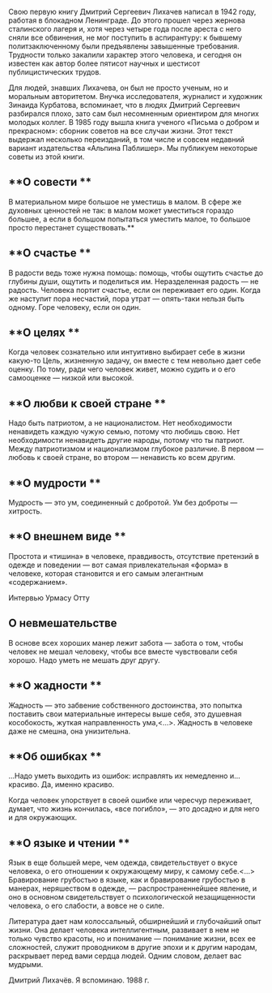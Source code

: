 Свою первую книгу Дмитрий Сергеевич Лихачев написал в 1942 году, работая в блокадном Ленинграде. До этого прошел через жернова сталинского лагеря и, хотя через четыре года после ареста с него сняли все обвинения, не мог поступить в аспирантуру: к бывшему политзаключенному были предъявлены завышенные требования. Трудности только закалили характер этого человека, и сегодня он известен как автор более пятисот научных и шестисот публицистических трудов. 

Для людей, знавших Лихачева, он был не просто ученым, но и моральным авторитетом. Внучка исследователя, журналист и художник Зинаида Курбатова, вспоминает, что в людях Дмитрий Сергеевич разбирался плохо, зато сам был несомненным ориентиром для многих молодых коллег. В 1985 году вышла книга ученого «Письма о добром и прекрасном»: сборник советов на все случаи жизни. Этот текст выдержал несколько переизданий, в том числе и совсем недавний вариант издательства «Альпина Паблишер». Мы публикуем некоторые советы из этой книги.

## **О совести **

В материальном мире большое не уместишь в малом. В сфере же духовных ценностей не так: в малом может уместиться гораздо большее, а если в большом попытаться уместить малое, то большое просто перестанет существовать.**

## **О счастье **

В радости ведь тоже нужна помощь: помощь, чтобы ощутить счастье до глубины души, ощутить и поделиться им. Неразделенная радость — не радость. Человека портит счастье, если он переживает его один. Когда же наступит пора несчастий, пора утрат — опять-таки нельзя быть одному. Горе человеку, если он один.

## **О целях **

Когда человек сознательно или интуитивно выбирает себе в жизни какую-то Цель, жизненную задачу, он вместе с тем невольно дает себе оценку. По тому, ради чего человек живет, можно судить и о его самооценке — низкой или высокой.

## **О любви к своей стране **

Надо быть патриотом, а не националистом. Нет необходимости ненавидеть каждую чужую семью, потому что любишь свою. Нет необходимости ненавидеть другие народы, потому что ты патриот. Между патриотизмом и национализмом глубокое различие. В первом — любовь к своей стране, во втором — ненависть ко всем другим.

## **О мудрости **

Мудрость — это ум, соединенный с добротой. Ум без доброты — хитрость.

## **О внешнем виде **

Простота и «тишина» в человеке, правдивость, отсутствие претензий в одежде и поведении — вот самая привлекательная «форма» в человеке, которая становится и его самым элегантным «содержанием».

Интервью Урмасу Отту

## **О невмешательстве**

В основе всех хороших манер лежит забота — забота о том, чтобы человек не мешал человеку, чтобы все вместе чувствовали себя хорошо. Надо уметь не мешать друг другу.

## **О жадности **

Жадность — это забвение собственного достоинства, это попытка поставить свои материальные интересы выше себя, это душевная кособокость, жуткая направленность ума,<…>. Жадность в человеке даже не смешна, она унизительна.

## **Об ошибках **

…Надо уметь выходить из ошибок: исправлять их немедленно и… красиво. Да, именно красиво.

Когда человек упорствует в своей ошибке или чересчур переживает, думает, что жизнь кончилась, «все погибло», — это досадно и для него и для окружающих.

## **О языке и чтении **

Язык в еще большей мере, чем одежда, свидетельствует о вкусе человека, о его отношении к окружающему миру, к самому себе.<…> Бравирование грубостью в языке, как и бравирование грубостью в манерах, неряшеством в одежде, — распространеннейшее явление, и оно в основном свидетельствует о психологической незащищенности человека, о его слабости, а вовсе не о силе.

Литература дает нам колоссальный, обширнейший и глубочайший опыт жизни. Она делает человека интеллигентным, развивает в нем не только чувство красоты, но и понимание — понимание жизни, всех ее сложностей, служит проводником в другие эпохи и к другим народам, раскрывает перед вами сердца людей. Одним словом, делает вас мудрыми.

Дмитрий Лихачёв. Я вспоминаю. 1988 г.
